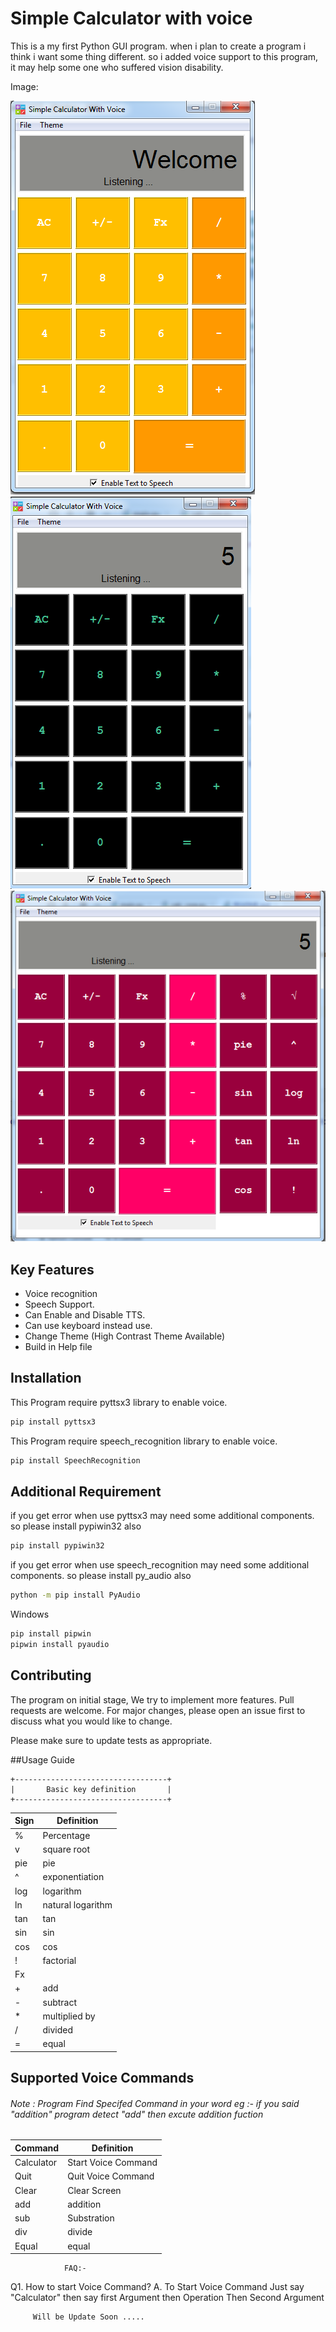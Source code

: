 # Simple Calculator with voice

This is a my first Python GUI program. when i plan to create a program i think i want some thing different. so i added voice support to this program, it may help some one who suffered vision disability.

Image:

![](img/1.PNG) 
![](img/2.PNG) 
![](img/3.PNG) 


## Key Features

* Voice recognition
* Speech Support.
* Can Enable and Disable TTS.
* Can use keyboard instead use.
* Change Theme (High Contrast Theme Available)
* Build in Help file

## Installation

This Program require pyttsx3 library to enable voice.

```bash
pip install pyttsx3
```

This Program require speech_recognition library to enable voice.

```bash
pip install SpeechRecognition
```

## Additional Requirement

if you get error when use pyttsx3 may need some additional components. so please install pypiwin32 also

```bash
pip install pypiwin32
```

if you get error when use speech_recognition may need some additional components. so please install py_audio also

```bash
python -m pip install PyAudio
```
Windows

```bash
pip install pipwin
pipwin install pyaudio
```

## Contributing
The program on initial stage, We try to implement more features.
Pull requests are welcome. For major changes, please open an issue first to discuss what you would like to change.

Please make sure to update tests as appropriate.

##Usage Guide

    +----------------------------------+
    |       Basic key definition       |
    +----------------------------------+

  
  |  Sign  |         Definition           |
| ------ | ------ |
  |   %    |         Percentage           |
  |   v    |         square root          |
  |  pie   |             pie              |
  |   ^    |       exponentiation         |
  |  log   |          logarithm           |
  |  ln    |       natural logarithm      |
  |  tan   |             tan              |
  |  sin   |             sin              |
  |  cos   |             cos              |
  |   !    |          factorial           |
  |   Fx   |                              |
  |   +    |            add               |
  |   -    |           subtract           |
  |   *    |         multiplied by        |
  |   /    |            divided           |
  |   =    |              equal           |

## Supported Voice Commands 
######   Note : Program Find Specifed Command in your word eg :- if you said "addition" program detect "add" then excute addition fuction 
   
 |Command | Definition|
 | ------ | ------ |
 | Calculator  |      Start Voice Command     |
 |    Quit     |      Quit Voice Command      |
 |    Clear    |        Clear Screen          |
 |     add     |         addition             |
 |     sub     |        Substration           | |    multi    |         multiple             |
 |      div    |          divide              |
 |    Equal    |          equal               |

                FAQ:-

Q1. How to start Voice Command?
A.  To Start Voice Command Just say "Calculator"
     then say first Argument then Operation Then
     Second Argument


         Will be Update Soon .....